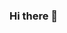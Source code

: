 ### Hi there 👋

<!--
**dev-ibrahimozturk/dev-ibrahimozturk** is a ✨ _special_ ✨ repository because its `README.md` (this file) appears on your GitHub profile.

Here are some ideas to get you started:

- 🔭 I’m currently working on Front-end web development.
- 🌱 I’m currently learning #javascript #react
- 👯 I’m looking to collaborate on #HTML5 #CSS3 #Bootstrap #Javascript #React
- 🤔 I’m looking for help with #Javascript #React
- 💬 Ask me about #Javascript
- 📫 How to reach me: 
- 😄 Pronouns: He/Him
-->
